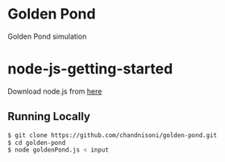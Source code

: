 # Golden Pond
 Golden Pond simulation

# node-js-getting-started
Download node.js from [here](https://nodejs.org/en/download/)

## Running Locally

```sh
$ git clone https://github.com/chandnisoni/golden-pond.git
$ cd golden-pond
$ node goldenPond.js < input
```

